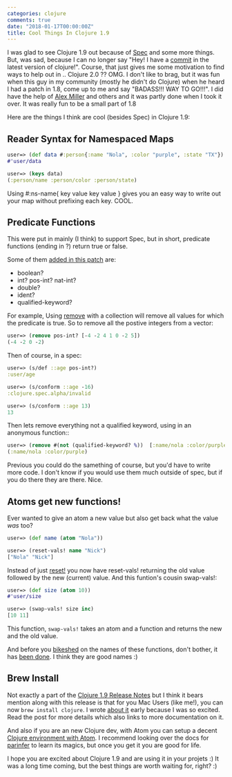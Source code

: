 ```yaml
---
categories: clojure
comments: true
date: "2018-01-17T00:00:00Z"
title: Cool Things In Clojure 1.9
---
```


I was glad to see Clojure 1.9 out because of [Spec](https://clojure.org/guides/spec) and some more things. But, was sad, because I can no longer say "Hey! I have a [commit](https://dev.clojure.org/jira/browse/CLJ-1449) in the latest version of clojure!". Course, that just gives me some motivation to find ways to help out in .. Clojure 2.0 ?? OMG. I don't like to brag, but it was fun when this guy in my community (mostly he didn't do Clojure) when he heard I had a patch in 1.8, come up to me and say "BADASS!!! WAY TO GO!!!". I did have the help of [Alex Miller](https://twitter.com/puredanger) and others and it was partly done when I took it over. It was really fun to be a small part of 1.8

Here are the things I think are cool (besides Spec) in Clojure 1.9:

## Reader Syntax for Namespaced Maps

```clojure
user=> (def data #:person{:name "Nola", :color "purple", :state "TX"})
#'user/data

user=> (keys data)
(:person/name :person/color :person/state)
```

Using #:ns-name{ key value key value } gives you an easy way to write out your map without prefixing each key. COOL.

## Predicate Functions 

This were put in mainly (I think) to support Spec, but in short, predicate functions (ending in ?) return true or false. 

Some of them [added in this patch](https://github.com/clojure/clojure/blob/master/changes.md#13-new-predicates) are: 

  * boolean?
  * int? pos-int? nat-int?
  * double? 
  * ident?  
  * qualified-keyword?

For example, Using [remove](https://clojuredocs.org/clojure.core/remove) with a collection will remove all values for which the predicate is true. So to remove all the postive integers from a vector: 

```clojure
user=> (remove pos-int? [-4 -2 4 1 0 -2 5])
(-4 -2 0 -2)
```

Then of course, in a spec: 

```clojure
user=> (s/def ::age pos-int?)
:user/age

user=> (s/conform ::age -16)
:clojure.spec.alpha/invalid

user=> (s/conform ::age 13)
13
```

Then lets remove everything not a qualified keyword, using in an anonymous function:: 

```clojure
user=> (remove #(not (qualified-keyword? %))  [:name/nola :color/purple 1 5 0])
(:name/nola :color/purple)
```

Previous you could do the samething of course, but you'd have to write more code. I don't know if you would use them much outside of spec, but if you do there they are there. Nice.

##  Atoms get new functions! 

Ever wanted to give an atom a new value but also get back what the value *was* too? 

```clojure
user=> (def name (atom "Nola"))

user=> (reset-vals! name "Nick")
["Nola" "Nick"]
```

Instead of just [reset!](https://clojuredocs.org/clojure.core/reset!) you now have reset-vals! returning the old value followed by the new (current) value. And this funtion's cousin swap-vals!:

```clojure
user=> (def size (atom 10))
#'user/size

user=> (swap-vals! size inc)
[10 11]
```

This function, `swap-vals!` takes an atom and a function and returns the new and the old value. 

And before you [bikeshed](https://en.wiktionary.org/wiki/bikeshedding) on the names of these functions, don't bother, it has [been done](https://dev.clojure.org/jira/browse/CLJ-1454). I think they are good names :) 

## Brew Install

Not exactly a part of the [Clojure 1.9 Release Notes](https://clojure.org/news/2017/12/08/clojure19) but I think it bears mention along with this release is that for you Mac Users (like me!), you can now `brew install clojure`. I wrote [about it](http://www.rubygeek.com/2017/12/27/getting-started-with-clojure-is-now-easier-than-ever-mac/) early because I was so excited. Read the post for more details which also links to more documentation on it.

And also if you are an new Clojure dev, with Atom you can setup a decent [Clojure environment with Atom](https://medium.com/@jacekschae/slick-clojure-editor-setup-with-atom-a3c1b528b722?__s=gbwqypueretgonjwasja). I recommend looking over the docs for [parinfer](https://shaunlebron.github.io/parinfer/) to learn its magics, but once you get it you are good for life.

I hope you are excited about Clojure 1.9 and are using it in your projets :) It was a long time coming, but the best things are worth waiting for, right? :)



 

 

